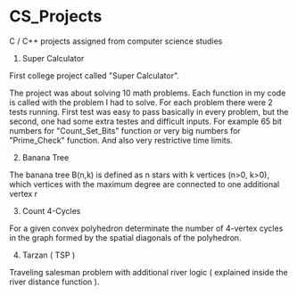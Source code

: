 # CS_Projects
C / C++ projects assigned from computer science studies


1. Super Calculator

First college project called "Super Calculator".

The project was about solving 10 math problems. Each function in my code is called with the problem I had to solve. For each problem there were 2 tests running. First test was easy to pass basically in every problem, but the second, one had some extra testes and difficult inputs. For example 65 bit numbers for "Count_Set_Bits" function or very big numbers for "Prime_Check" function. And also very restrictive time limits.



2. Banana Tree

The banana tree B(n,k) is defined as n stars with k vertices (n>0, k>0), 
which vertices with the maximum degree are connected to one additional vertex r


3. Count 4-Cycles

For a given convex polyhedron determinate the number of 4-vertex cycles in the graph formed by the spatial diagonals of the polyhedron.


4. Tarzan ( TSP )

Traveling salesman problem with additional river logic ( explained inside the river distance function ).
